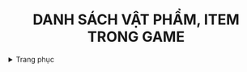 <span>

<div align="center">

  # DANH SÁCH VẬT PHẨM, ITEM TRONG GAME

</div>

<details>
  <summary>Trang phục</summary>
<table>
<tr><th> Áo </th>
  <th> Quần </th>
</tr>
<tr><td>

| ID | Tên | Mô tả |
|---|---|---|
| 0 | Áo vải ba lỗ | Giúp giảm sát thương |
| 1 | Áo sợi len | Giúp giảm sát thương |
| 2 | Áo vải thô | Giúp giảm sát thương |
| 3 | Áo vải dày | Giúp giảm sát thương |
| 4 | Áo thun 3 lỗ | Giúp giảm sát thương |
| 5 | Áo thun dày | Giúp giảm sát thương |
| 6 | Áo thun thô | Giúp giảm sát thương |
| 12 | Áo giáp sắt | Giúp giảm sát thương |
| 33 | Áo thun 3 lỗ | Giúp giảm sát thương |
| 34 | Áo thun dày | Giúp giảm sát thương |
| 36 | Quần thun dày | Giúp tăng HP |
| 49 | Áo thun thô | Giúp giảm sát thương |
| 50 | Áo giáp đồng | Giúp giảm sát thương |
| 51 | Quần thun thô | Giúp tăng HP |
| 52 | Quần giáp đồng | Giúp tăng HP |
</td>
<td>
  
| ID | Tên | Mô tả |
|---|---|---|
| 15 | Quần vải đen | Giúp tăng HP |
| 16 | Quần vải thô | Giúp tăng HP |
| 17 | Quần vải thô | Giúp tăng HP |
| 35 | Quần thun thô | Giúp tăng HP |
| 36 | Quần thun dày | Giúp tăng HP |
| 51 | Quần thun thô | Giúp tăng HP |
| 52 | Quần giáp đồng | Giúp tăng HP |
</td>
</tr>
 </table>


<table>
<tr><th> Găng </th>
  <th> Giày </th>
</tr>
<tr><td>
  
| ID | Tên | Mô tả |
|---|---|---|
| 7 | Găng vải | Giúp tăng sát thương |
| 8 | Găng len | Giúp tăng sát thương |
| 9 | Găng vải thô | Giúp tăng sát thương |
| 10 | Găng vải dày | Giúp tăng sát thương |
| 11 | Găng thun | Giúp tăng sát thương |
| 13 | Găng thun dày | Giúp tăng sát thương |
| 48 | Găng thun | Giúp tăng sát thương |
| 53 | Găng giáp đồng | Giúp tăng sát thương |
</td>
</tr>
</table>
</details>
</span>
